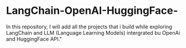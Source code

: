 # LangChain-OpenAI-HuggingFace-

In this repository, I will add all the projects that i build while exploring LangChain and LLM (Language Learning Models) intergrated bu OpenAi and HuggingFace API."
